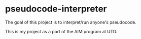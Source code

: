 # pseudocode-interpreter
The goal of this project is to interpret/run anyone's pseudocode. 

This is my project as a part of the AIM program at UTD.

